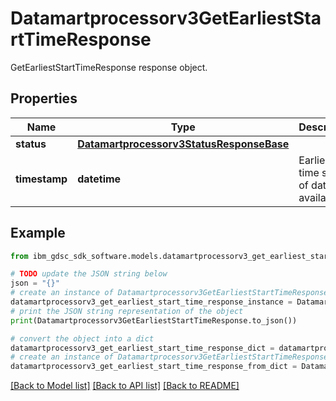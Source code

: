 # Datamartprocessorv3GetEarliestStartTimeResponse

GetEarliestStartTimeResponse response object.

## Properties

Name | Type | Description | Notes
------------ | ------------- | ------------- | -------------
**status** | [**Datamartprocessorv3StatusResponseBase**](Datamartprocessorv3StatusResponseBase.md) |  | [optional] 
**timestamp** | **datetime** | Earliest time stamp of data available. | [optional] 

## Example

```python
from ibm_gdsc_sdk_software.models.datamartprocessorv3_get_earliest_start_time_response import Datamartprocessorv3GetEarliestStartTimeResponse

# TODO update the JSON string below
json = "{}"
# create an instance of Datamartprocessorv3GetEarliestStartTimeResponse from a JSON string
datamartprocessorv3_get_earliest_start_time_response_instance = Datamartprocessorv3GetEarliestStartTimeResponse.from_json(json)
# print the JSON string representation of the object
print(Datamartprocessorv3GetEarliestStartTimeResponse.to_json())

# convert the object into a dict
datamartprocessorv3_get_earliest_start_time_response_dict = datamartprocessorv3_get_earliest_start_time_response_instance.to_dict()
# create an instance of Datamartprocessorv3GetEarliestStartTimeResponse from a dict
datamartprocessorv3_get_earliest_start_time_response_from_dict = Datamartprocessorv3GetEarliestStartTimeResponse.from_dict(datamartprocessorv3_get_earliest_start_time_response_dict)
```
[[Back to Model list]](../README.md#documentation-for-models) [[Back to API list]](../README.md#documentation-for-api-endpoints) [[Back to README]](../README.md)


